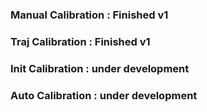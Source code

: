 ### Manual Calibration : Finished v1

### Traj Calibration : Finished v1

### Init Calibration : under development

### Auto Calibration : under development

